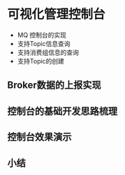 # 可视化管理控制台

- MQ 控制台的实现
- 支持Topic信息查询
- 支持消费组信息的查询
- 支持Topic的创建

## Broker数据的上报实现

## 控制台的基础开发思路梳理

## 控制台效果演示

## 小结